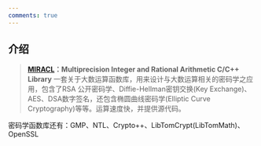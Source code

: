 ```yaml
---
comments: true
---
```


## 介绍

> **[MIRACL](https://github.com/miracl/MIRACL)：Multiprecision Integer and Rational Arithmetic C/C++ Library** 一套关于大数运算函数库，用来设计与大数运算相关的密码学之应用，包含了RSA 公开密码学、Diffie-Hellman密钥交换(Key Exchange)、AES、DSA数字签名，还包含椭圆曲线密码学(Elliptic Curve Cryptography)等等。运算速度快，并提供源代码。

密码学函数库还有：GMP、NTL、Crypto++、LibTomCrypt(LibTomMath)、OpenSSL